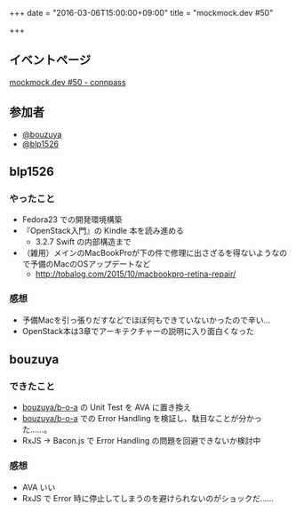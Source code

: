 +++
date = "2016-03-06T15:00:00+09:00"
title = "mockmock.dev #50"

+++

## イベントページ
[mockmock.dev #50 - connpass](http://mockmock.connpass.com/event/27917/)

## 参加者

* [@bouzuya](https://twitter.com/bouzuya)
* [@blp1526](https://twitter.com/blp1526)

## blp1526
### やったこと
* Fedora23 での開発環境構築
* 『OpenStack入門』の Kindle 本を読み進める 
  * 3.2.7 Swift の内部構造まで
* （雑用）メインのMacBookProが下の件で修理に出さざるを得ないようなので予備のMacのOSアップデートなど
  * http://tobalog.com/2015/10/macbookpro-retina-repair/

### 感想
* 予備Macを引っ張りだすなどでほぼ何もできていないかったので辛い...
* OpenStack本は3章でアーキテクチャーの説明に入り面白くなった

## bouzuya
### できたこと

- [bouzuya/b-o-a](https://github.com/bouzuya/b-o-a) の Unit Test を AVA に置き換え
- [bouzuya/b-o-a](https://github.com/bouzuya/b-o-a) での Error Handling を検証し、駄目なことが分かった……。
- RxJS → Bacon.js で Error Handling の問題を回避できないか検討中

### 感想

- AVA いい
- RxJS で Error 時に停止してしまうのを避けられないのがショックだ……
